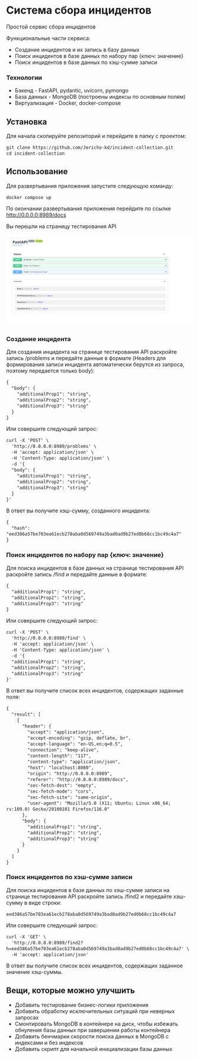 # Система сбора инцидентов

Простой сервис сбора инцидентов

Функциональные части сервиса:
- Создание инцидентов и их запись в базу данных
- Поиск инцидентов в базе данных по набору пар {ключ: значение}
- Поиск инцидентов в базе данных по хэш-сумме записи

### Технологии
- Бэкенд - FastAPI, pydantic, uvicorn, pymongo
- База данных - MongoDB (построены индексы по основным полям)
- Виртуализация - Docker, docker-compose

## Установка
Для начала скопируйте репозиторий и перейдите в папку с проектом:
```
git clone https://github.com/Jericho-kd/incident-collection.git
cd incident-collection
```

## Использование
Для развертывания приложения запустите следующую команду:
```
docker compose up
```

По окончании развертывания приложения перейдите по ссылке http://0.0.0.0:8989/docs

Вы перешли на страницу тестирования API


![Alt text](docs/image.png)

### Создание инцидента
Для создания инцидента на странице тестирования API раскройте запись /problems и передайте данные в формате
(Headers для формирования записи инцидента автоматически берутся из запроса, поэтому передается только body):
```
{
  "body": {
    "additionalProp1": "string",
    "additionalProp2": "string",
    "additionalProp3": "string"
  }
}
```

Или совершите следующий запрос:
```
curl -X 'POST' \
  'http://0.0.0.0:8989/problems' \
  -H 'accept: application/json' \
  -H 'Content-Type: application/json' \
  -d '{
  "body": {
    "additionalProp1": "string",
    "additionalProp2": "string",
    "additionalProp3": "string"
  }
}'
```
В ответ вы получите хэш-сумму, созданного инцидента:
```
{
  "hash": "eed386a57be703ea61ecb278aba0d569749a3bad0ad9b27ed0b68cc1bc49c4a7"
}
```

### Поиск инцидентов по набору пар {ключ: значение}
Для поиска инцидентов в базе данных на странице тестирования API раскройте запись /find и передайте данные в формате:
```
{
  "additionalProp1": "string",
  "additionalProp2": "string",
  "additionalProp3": "string"
}
```

Или совершите следующий запрос:
```
curl -X 'POST' \
  'http://0.0.0.0:8989/find' \
  -H 'accept: application/json' \
  -H 'Content-Type: application/json' \
  -d '{
  "additionalProp1": "string",
  "additionalProp2": "string",
  "additionalProp3": "string"
}'
```
В ответ вы получите список всех инцидентов, содержащих заданные поля:
```
{
  "result": [
    {
      "header": {
        "accept": "application/json",
        "accept-encoding": "gzip, deflate, br",
        "accept-language": "en-US,en;q=0.5",
        "connection": "keep-alive",
        "content-length": "117",
        "content-type": "application/json",
        "host": "localhost:8080",
        "origin": "http://0.0.0.0:8989",
        "referer": "http://0.0.0.0:8989/docs",
        "sec-fetch-dest": "empty",
        "sec-fetch-mode": "cors",
        "sec-fetch-site": "same-origin",
        "user-agent": "Mozilla/5.0 (X11; Ubuntu; Linux x86_64; rv:109.0) Gecko/20100101 Firefox/116.0"
      },
      "body": {
        "additionalProp1": "string",
        "additionalProp2": "string",
        "additionalProp3": "string"
      }
    }
  ]
}
```

### Поиск инцидентов по хэш-сумме записи
Для поиска инцидентов в базе данных по хэш-сумме записи на странице тестирования API раскройте запись /find2 и передайте хэш-сумму в виде строки:
```
eed386a57be703ea61ecb278aba0d569749a3bad0ad9b27ed0b68cc1bc49c4a7
```

Или совершите следующий запрос:
```
curl -X 'GET' \
  'http://0.0.0.0:8989/find2?h=eed386a57be703ea61ecb278aba0d569749a3bad0ad9b27ed0b68cc1bc49c4a7' \
  -H 'accept: application/json'
```

В ответ вы получите список всех инцидентов, содержащих заданное значение хэш-суммы.


## Вещи, которые можно улучшить
- Добавить тестирование бизнес-логики приложения
- Добавить обработку исключительных ситуаций при неверных запросах
- Смонтировать MongoDB в контейнере на диск, чтобы избежать обнуления базы данных при завершении работы контейнера
- Добавить бенчмарки скорости поиска данных в MongoDB с индексами и без индексов
- Добавить скрипт для начальной инициализации базы данных